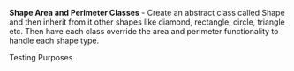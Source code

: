 <b>Shape Area and Perimeter Classes</b> - Create an abstract class called Shape and then inherit from it other shapes like diamond, rectangle, circle, triangle etc. Then have each class override the area and perimeter functionality to handle each shape type. 

Testing Purposes